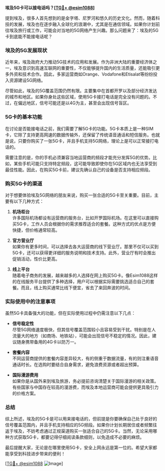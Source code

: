 **埃及5G卡可以接电话吗？[[TG💪+ @esim1088](https://t.me/s/esim1088)]**

提到埃及，很多人首先想到的是金字塔、尼罗河和悠久的历史文化。然而，随着科技的发展，埃及也在逐步融入全球化的浪潮中，尤其是在通信领域。如果你计划前往埃及旅行或工作，可能会对当地的5G网络产生兴趣。那么问题来了：埃及的5G卡到底能不能接电话呢？

### 埃及的5G发展现状

近年来，埃及政府大力推动5G技术的应用和发展。作为非洲大陆的重要经济体之一，埃及意识到高速互联网的重要性，不仅能够提升国内的生活质量，还能吸引更多外资和技术合作。因此，多家运营商如Orange、Vodafone和Etisalat等纷纷投入资源建设5G网络。

尽管如此，埃及的5G覆盖范围仍然有限。主要集中在首都开罗以及部分经济发达的城市和地区。如果你身处这些区域，使用5G卡接打电话是完全没有问题的。不过，在偏远地区，信号可能还是以4G为主，甚至会出现信号盲区。

### 5G卡的基本功能

在讨论是否能接电话之前，我们需要了解5G卡的功能。5G卡本质上是一种SIM卡，它除了支持更高网速的数据传输外，还保留了传统语音通话和短信服务。也就是说，只要你购买了一张5G卡，并且手机支持5G网络，理论上是可以正常接打电话的。

需要注意的是，你的手机必须兼容当地运营商的频段才能充分发挥5G的优势。比如，某些手机可能只支持特定频段，这可能导致即使你在5G区域内也无法享受到最佳性能。因此，在购买5G卡前，建议先确认自己的设备是否支持相应频段。

### 购买5G卡的渠道

对于想要体验埃及5G网络的朋友来说，购买一张合适的5G卡至关重要。目前，主要有以下几种方式：

1. **机场柜台**  
   许多国际机场都设有运营商的服务台，比如开罗国际机场。在这里可以直接购买5G卡，工作人员会根据你的需求推荐适合的套餐。这种方式的优点是方便快捷，但价格通常较高。

2. **官方营业厅**  
   如果你有更多时间，可以选择去各大运营商的线下营业厅。那里不仅可以买到5G卡，还可以获得更详细的服务说明和技术支持。此外，营业厅有时会推出促销活动，性价比更高。

3. **线上平台**  
   随着电子商务的发展，越来越多的人选择在网上购买5G卡。像Esim1088这样的在线服务平台提供了多种选择，用户可以根据实际需要挑选适合自己的套餐。而且，线上购买通常比线下便宜，省去了来回奔波的时间。

### 实际使用中的注意事项

虽然5G卡具备强大的功能，但在实际使用过程中仍需注意以下几点：

- **信号稳定性**  
  尽管5G网络速度极快，但其信号覆盖范围较小且容易受到干扰。特别是在人流量大的地方（如商场、地铁站），可能会出现信号不稳定的情况。因此，建议随身携带备用的4G卡以防万一。

- **套餐内容**  
  不同运营商提供的套餐内容差异较大，有的侧重于数据流量，有的则注重语音通话时长。在选购时要结合自身需求，避免浪费资源或者超出预算。

- **国际漫游费用**  
  如果你是从国外来到埃及旅游，务必提前咨询清楚关于国际漫游的相关政策。有些国家与中国存在较高的漫游费，而埃及本地运营商可能会提供更具吸引力的价格方案。

### 总结

综上所述，埃及的5G卡是可以用来接电话的，但前提是你要确保自己处于良好的信号覆盖范围内，并且手机支持相应的5G频段。如果你计划长期居住或者频繁往返于埃及，不妨考虑通过正规渠道购买一张适合自己的5G卡。当然，无论采用哪种方式获取5G卡，都要记得仔细阅读条款细则，以免造成不必要的麻烦。

最后提醒大家，无论是在哪里使用5G卡，安全上网永远是第一位的。希望大家都能享受到科技进步带来的便利！

[[TG💪+ @esim1088](https://t.me/s/esim1088) ![Image](https://i.postimg.cc/4NQfJmqS/Snipaste-2025-05-13-00-14-12.png)]